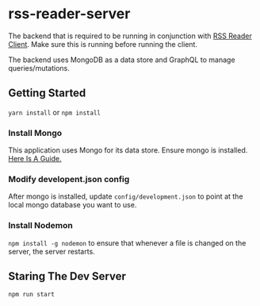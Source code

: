 # rss-reader-server

The backend that is required to be running in conjunction with [RSS Reader Client](https://github.com/ramsaylanier/rss-reader-client).
Make sure this is running before running the client.

The backend uses MongoDB as a data store and GraphQL to manage queries/mutations. 


## Getting Started

`yarn install` or `npm install`

### Install Mongo

This application uses Mongo for its data store. Ensure mongo is installed. [Here Is A Guide.](https://docs.mongodb.com/manual/installation/)

### Modify developent.json config

After mongo is installed, update `config/development.json` to point at the local mongo database you want to use.

### Install Nodemon
`npm install -g nodemon` to ensure that whenever a file is changed on the server, the server restarts. 

## Staring The Dev Server
`npm run start`
